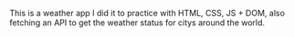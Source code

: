 This is a weather app I did it to practice with HTML, CSS, JS + DOM, also fetching an API to get the weather status for citys around the world.
